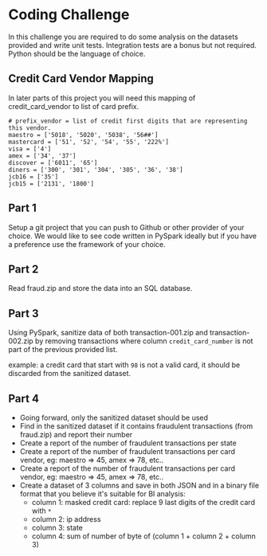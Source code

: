 # Coding Challenge

In this challenge you are required to do some analysis on the datasets provided and write unit tests. Integration tests are a bonus but not required. Python should be the language of choice.

## Credit Card Vendor Mapping 
In later parts of this project you will need this mapping of credit_card_vendor to list of card prefix.

```
# prefix_vendor = list of credit first digits that are representing this vendor.
maestro = ['5018', '5020', '5038', '56##']
mastercard = ['51', '52', '54', '55', '222%']
visa = ['4']
amex = ['34', '37']
discover = ['6011', '65']
diners = ['300', '301', '304', '305', '36', '38']
jcb16 = ['35']
jcb15 = ['2131', '1800']
```

## Part 1

Setup a git project that you can push to Github or other provider of your choice. We would like to see code written in PySpark ideally but if you have a preference use the framework of your choice.

## Part 2

Read fraud.zip and store the data into an SQL database.

## Part 3

Using PySpark, sanitize data of both transaction-001.zip and transaction-002.zip by removing transactions where column `credit_card_number` is not part of the previous provided list.

example: a credit card that start with `98` is not a valid card, it should be discarded from the sanitized dataset.
 
## Part 4

- Going forward, only the sanitized dataset should be used
- Find in the sanitized dataset if it contains fraudulent transactions (from fraud.zip) and report their number
- Create a report of the number of fraudulent transactions per state
- Create a report of the number of fraudulent transactions per card vendor, eg: maestro => 45, amex => 78, etc..
- Create a report of the number of fraudulent transactions per card vendor, eg: maestro => 45, amex => 78, etc..
- Create a dataset of 3 columns and save in both JSON and in a binary file format that you believe it's suitable for BI analysis:
  - column 1: masked credit card: replace 9 last digits of the credit card with `*`
  - column 2: ip address
  - column 3: state
  - column 4: sum of number of byte of (column 1 + column 2 + column 3)
